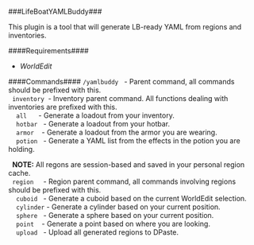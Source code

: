 ###LifeBoatYAMLBuddy###

This plugin is a tool that will generate LB-ready YAML from regions and inventories.

####Requirements####
- _WorldEdit_

####Commands####
`/yamlbuddy`&nbsp;&nbsp; - Parent command, all commands should be prefixed with this.   
&nbsp;&nbsp;`inventory`&nbsp;&nbsp;- Inventory parent command. All functions dealing with inventories are prefixed with this.   
&nbsp;&nbsp;&nbsp;&nbsp;`all`&nbsp;&nbsp;&nbsp;&nbsp;&nbsp;&nbsp;- Generate a loadout from your inventory.    
&nbsp;&nbsp;&nbsp;&nbsp;`hotbar`&nbsp;&nbsp; - Generate a loadout from your hotbar.    
&nbsp;&nbsp;&nbsp;&nbsp;`armor`&nbsp;&nbsp;&nbsp;&nbsp;- Generate a loadout from the armor you are wearing.    
&nbsp;&nbsp;&nbsp;&nbsp;`potion`&nbsp;&nbsp; - Generate a YAML list from the effects in the potion you are holding.     
   
&nbsp;&nbsp;__NOTE:__ All regons are session-based and saved in your personal region cache.    
&nbsp;&nbsp;`region`&nbsp;&nbsp;&nbsp;&nbsp; - Region parent command, all commands involving regions should be prefixed with this.     
&nbsp;&nbsp;&nbsp;&nbsp;`cuboid`&nbsp;&nbsp; - Generate a cuboid based on the current WorldEdit selection.   
&nbsp;&nbsp;&nbsp;&nbsp;`cylinder` - Generate a cylinder based on your current position.   
&nbsp;&nbsp;&nbsp;&nbsp;`sphere`&nbsp;&nbsp; - Generate a sphere based on your current position.   
&nbsp;&nbsp;&nbsp;&nbsp;`point`&nbsp;&nbsp;&nbsp;&nbsp;- Generate a point based on where you are looking.    
&nbsp;&nbsp;&nbsp;&nbsp;`upload`&nbsp;&nbsp; - Upload all generated regions to DPaste.   
